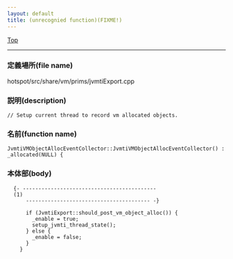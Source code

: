 ```yaml
---
layout: default
title: (unrecognied function)(FIXME!)
---
```

[Top](../index.html)

--- 
### 定義場所(file name)
hotspot/src/share/vm/prims/jvmtiExport.cpp
### 説明(description)

```
// Setup current thread to record vm allocated objects.
```

### 名前(function name)
```
JvmtiVMObjectAllocEventCollector::JvmtiVMObjectAllocEventCollector() : _allocated(NULL) {
```

### 本体部(body)
```
  {- -------------------------------------------
  (1) 
      ---------------------------------------- -}

	  if (JvmtiExport::should_post_vm_object_alloc()) {
	    _enable = true;
	    setup_jvmti_thread_state();
	  } else {
	    _enable = false;
	  }
	}
	
```


